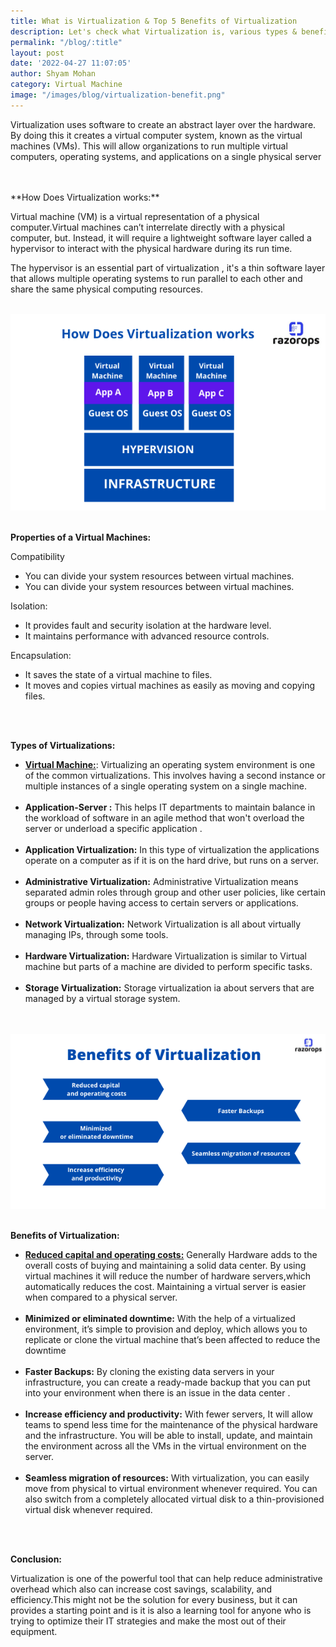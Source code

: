 ```yaml
---
title: What is Virtualization & Top 5 Benefits of Virtualization
description: Let's check what Virtualization is, various types & benefits of Virtualization. How Does Virtualization Work? It is one of the powerful tools that can help reduce administrative overhead which also can increase cost savings, scalability, and efficiency. 
permalink: "/blog/:title"
layout: post
date: '2022-04-27 11:07:05'
author: Shyam Mohan
category: Virtual Machine
image: "/images/blog/virtualization-benefit.png"
---
```


Virtualization uses software to create an abstract layer over the hardware. By doing this it creates a virtual computer system, known as the  virtual machines (VMs). This will allow organizations to run multiple virtual computers, operating systems, and applications on a single physical server

<br>
<br>
**How Does Virtualization works:**

Virtual machine (VM) is a virtual representation of a physical computer.Virtual machines can’t interrelate directly with a physical computer, but. Instead, it will require a lightweight software layer called a hypervisor to interact with the physical hardware during its run time.

The hypervisor is an essential part of virtualization , it's a thin software layer that allows multiple operating systems to run parallel to each other and share the same physical computing resources. 
<br>
<br>

<img src=" /images/blog/virtualization-work.png" alt="vitualization works">

<br>
<br>

**Properties of a Virtual Machines:**

<dl>
    <dt>Compatibility</dt>
    <ul>
     <li>You can divide your system resources between virtual machines.</li>
    <li>You can divide your system resources between virtual machines.</li>      
    </ul>
    <dt>Isolation:</dt>
     <ul>
     <li>It provides fault and security isolation at the hardware level.</li>
     <li>It maintains performance with advanced resource controls.</li>
     </ul>
     <dt>Encapsulation:</dt>
     <ul>
     <li>It saves the state of a virtual machine to files.</li>
     <li>It moves and copies virtual machines as easily as moving and copying files.</li>
     </ul>
</dl>
<br>
<br>


**Types of Virtualizations:**

* **[Virtual Machine:](https://razorops.com/)**: Virtualizing an operating system environment is one of the common virtualizations. This involves having a second instance or multiple instances of a single  operating system on a single machine.<br><br>
* **Application-Server :** This helps IT departments to maintain balance in the workload of software in an agile method that won't overload the server or underload a specific application .<br><br>
* **Application Virtualization:** In this type of virtualization the applications operate on a computer as if it is on the hard drive, but runs on a server.<br><br>
* **Administrative Virtualization:** Administrative Virtualization means separated admin roles through group and other user policies, like certain groups or people having access to certain servers or applications.<br><br>
* **Network Virtualization:** Network Virtualization is all about virtually managing IPs, through some tools.<br><br>
* **Hardware Virtualization:** Hardware Virtualization is similar to Virtual machine  but parts of a machine are divided to perform specific tasks.<br><br>
* **Storage Virtualization:** Storage virtualization ia about servers that are managed by a virtual storage system.

<br>
<br>

<img src=" /images/blog/virtualization-benefit.png" alt="vitualization benefit">

<br>
<br>

**Benefits of Virtualization:**

* [**Reduced capital and operating costs:**](https://razorops.com/) Generally Hardware adds to the overall costs of buying and maintaining a solid data center. By using virtual machines it will reduce the number of hardware servers,which automatically reduces the cost. Maintaining a virtual server is easier when compared to a physical server.<br><br>
*  **Minimized or eliminated downtime:** With the help of a virtualized environment, it’s simple to provision and deploy, which allows you to replicate or clone the virtual machine that’s been affected to reduce the downtime<br><br>
*  **Faster Backups:** By cloning the existing  data servers in your infrastructure, you can create a ready-made backup that you can put into your environment when there is an issue in the data center .<br><br>
*  **Increase efficiency and productivity:**  With fewer servers, It will allow teams to spend less time for the maintenance of the physical hardware and the infrastructure. You will be able to install, update, and maintain the environment across all the VMs in the virtual environment on the server.<br><br>
*  **Seamless migration of resources:**  With virtualization, you can easily move from physical to virtual environment whenever required.  You can also switch from a completely allocated virtual disk to a thin-provisioned virtual disk whenever required.

<br>
<br>

**Conclusion:**

Virtualization is one of the powerful tool that can help reduce administrative overhead which also can increase cost savings, scalability, and efficiency.This might not be the solution for every business, but it can provides a starting point and is it is also a  learning tool for anyone who is trying to optimize their IT strategies and make the most out of their equipment.
